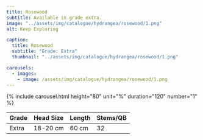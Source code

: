 ```yaml
---
title: Rosewood
subtitle: Available in grade extra.
image: "../assets/img/catalogue/hydrangea/rosewood/1.png"
alt: Keep Exploring

caption: 
  title: Rosewood
  subtitle: "Grade: Extra"
  thumbnail: "../assets/img/catalogue/hydrangea/rosewood/1.png"

carousels:
  - images: 
    - image: /assets/img/catalogue/hydrangea/rosewood/1.png
---
```


{% include carousel.html height="80" unit="%" duration="120" number="1" %}

| Grade | Head Size | Length | Stems/QB |
|-------|-----------|--------|----------|
| Extra |  18-20 cm | 60 cm  |    32    |